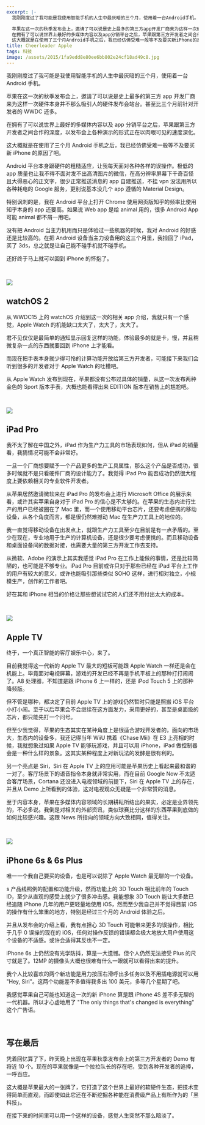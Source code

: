 ```yaml
---
excerpt: |-
  我刚刚度过了我可能是我使用智能手机的人生中最灰暗的三个月，使用着一台Android手机。

  苹果在这一次的秋季发布会上，邀请了可以说是史上最多的第三方app开发厂商来为这样一次硬件本身并不那么吸引人的硬件发布会站台。甚至比三个月前针对开发者的WWDC还多。  
  在拥有了可以说世界上最好的多媒体内容以及app分销平台之后，苹果跟第三方开发者之间合作的深度，以发布会上各种演示的形式正在以肉眼可见的速度深化。<br>
  这大概就是在使用了三个月Android手机之后，我已经仿佛受难一般等不及要买新iPhone的原因了吧。
title: Cheerleader Apple
tags: 科技
image: /assets/2015/1fa9edd8e80ee6bb802e24cf18ad49c8.jpg
---
```


我刚刚度过了我可能是我使用智能手机的人生中最灰暗的三个月，使用着一台 Android 手机。

苹果在这一次的秋季发布会上，邀请了可以说是史上最多的第三方 app 开发厂商来为这样一次硬件本身并不那么吸引人的硬件发布会站台。甚至比三个月前针对开发者的 WWDC 还多。

在拥有了可以说世界上最好的多媒体内容以及 app 分销平台之后，苹果跟第三方开发者之间合作的深度，以发布会上各种演示的形式正在以肉眼可见的速度深化。

这大概就是在使用了三个月 Android 手机之后，我已经仿佛受难一般等不及要买新 iPhone 的原因了吧。

Android 平台本身跟硬件的粗糙适应，让我每天面对各种各样的误操作。极低的 app 质量也让我不得不面对发不出高清图片的微信，在高分辨率屏幕下千奇百怪且大得恶心的正文字，很少正常推送消息的 app 自建推送，不挂 vpn 没法用所以各种耗电的 Google 服务，更别说基本没几个 app 遵循的 Material Design。

特别讽刺的是，我在 Android 平台上打开 Chrome 使用网页版知乎的频率比使用知乎本身的 app 还要高。如果说 Web app 是给 animal 用的，很多 Android App 可能 animal 都不屑一用吧。

没有把 Android 当主力机用而只是体验过一些机器的时候，我对 Android 的好感还是比较高的。在把 Android 设备当主力设备用的这三个月里，我捡回了 iPad，买了 3ds，总之就是让自己能不碰手机就不碰手机。

还好终于马上就可以回到 iPhone 的怀抱了。

<br>

![](/assets/2015/a99f7100b71bff74f5a57d0fddcf2f0f.jpg)

## watchOS 2

从 WWDC15 上的 watchOS 介绍到这一次的相关 app 介绍，我就只有一个感觉，Apple Watch 的机能缺口太大了，太大了，太大了。

君不见仅仅是最简单的通知显示回复这样的功能，体验最多的就是卡，慢，并且稍微复杂一点的东西就要回到 iPhone 上才能看。

而现在把手表本身就少得可怜的计算功能开放给第三方开发者，可能接下来我们会听到很多的开发者对于 Apple Watch 的吐槽吧。

从 Apple Watch 发布到现在，苹果都没有公布过具体的销量，从这一次发布两种金色的 Sport 版本手表，大概也能看得出来 EDITION 版本在销售上的尴尬吧。

<br>

![](/assets/2015/177df60a665cdb1da0df8881182a4d22.jpg)

## iPad Pro

我不太了解在中国之外，iPad 作为生产力工具的市场表现如何，但从 iPad 的销量看，我猜情况可能不会非常好。

一旦一个厂商想要赋予一个产品更多的生产工具属性，那么这个产品是否成功，很多时候就不是只看硬件厂商的设计能力了。我觉得 iPad Pro 能否成功仍然很大程度上要依赖相关的专业软件开发者。

从苹果居然邀请微软来在 iPad Pro 的发布会上进行 Microsoft Office 的展示来看，或许其实苹果自身对于 iPad Pro 的信心是不太够的。在苹果的生态内进行生产的用户已经被圈在了 Mac 里，而一个使用移动平台芯片，还要考虑便携的移动设备，从各个角度而言，都是很仍然难撼动 Mac 在生产力工具上的地位的。

我一直觉得移动设备在出发点上，就跟生产力工具至少在目前是有一点矛盾的。至少在现在，专业地用于生产的计算机设备，还是很少要考虑便携的。而且移动设备和桌面设备间的数据对接，也需要大量的第三方开发工作去支持。

从微软、Adobe 的演示上其实我感觉 iPad Pro 在工作上能做的事情，还是比较简陋的，也可能是不够专业。iPad Pro 目前或许只对于那些已经在 iPad 平台上工作的用户有较大的意义，或许也能吸引那些类似 SOHO 这样，进行相对独立，小规模生产，创作的工作者吧。

好在其和 iPhone 相当的价格让那些想试试它的人们还不用付出太大的成本。

<br>

![](/assets/2015/8552d6bf50c531d54fc21ac51bd0ae68.jpg)

## Apple TV

终于，一个真正智能的客厅娱乐中心，来了。

目前我觉得这一代新的 Apple TV 最大的短板可能跟 Apple Watch 一样还是会在机能上。毕竟面对电视屏幕，游戏的开发已经不再是手机平板上的那种打打闹闹了。A8 处理器，不知道是跟 iPhone 6 上一样的，还是 iPod Touch 5 上的那种降频版。

但不管是哪种，都决定了目前 Apple TV 上的游戏仍然暂时只能是照搬 iOS 平台小打小闹。至于以后苹果会不会继续在这方面发力，采用更好的，甚至是桌面级的芯片，都只能先打一个问号。

但至少我觉得，苹果的生态其实在某种角度上是很适合游戏开发者的，面向的市场大，生态内的设备多，我还记得当年 WiiU 携着《Chase Mii》在 E3 上亮相的时候，我就想象过如果 Apple TV 能够玩游戏，并且可以用 iPhone，iPad 做控制器会是一种什么样的景象。这其实某种程度上对新玩法的发酵是很有利的。

另一个亮点是 Siri，Siri 在 Apple TV 上的应用可能是苹果历史上看起来最和谐的一对了。客厅场景下的语音指令本身就非常实用，而在目前 Google Now 不太适合客厅场景，Cortana 还没进入电视领域的前提下，Siri 在 Apple TV 上的存在，并且从 Demo 上所看到的体验，这对电视观众无疑是一个非常赞的消息。

至于内容本身，苹果在多媒体内容领域的长期耕耘所结出的果实，必定是业界领先的，不必多说。我倒是对相关的外部资讯，类似球赛比分这样的东西苹果到底做的如何比较感兴趣。这跟 News 所指向的领域方向大致相同，值得关注。

<br>

![](/assets/2015/7d00345bdf56aa3a897737104c83058d.jpg)

## iPhone 6s & 6s Plus

唯一一个我自己要买的设备，也是可以说除了 Apple Watch 最无聊的一个设备。

s 产品线照例的配置和功能升级，然而功能上的 3D Touch 相比前年的 Touch ID，至少从直观的感受上就少了很多冲击感。我能想象 3D Touch 能让大多数已经追随 iPhone 几年的用户更轻量地使用 iOS，然而至少我自己并不觉得目前 iOS 的操作有什么笨重的地方，特别是经过三个月的 Android 体验之后。

并且从发布会的介绍上看，我有点担心 3D Touch 可能带来更多的误操作，相比于几乎 0 误操的现在的 iOS，任何对操作反馈的错误都会极大地放大用户使用这个设备的不适感。或许会适得其反也不一定。

iPhone 6s 上仍然没有光学防抖，算是一大遗憾。但个人仍然无法接受 Plus 的尺寸就是了。12MP 的摄像头大概也很难有什么一眼就可以看得出来的提升。

我个人比较喜欢的两个新功能是用力按压右滑呼出多任务以及不用插电源就可以用 "Hey, Siri"。这两个功能差不多值得我多出 100 美元，多等几个星期了吧。

我感觉苹果自己可能也知道这一次的新 iPhone 算是跟 iPhone 4S 差不多无聊的一代机器。所以才心虚地用了 "The only things that's changed is everything" 这个广告语。

<br>

## 写在最后

凭着回忆算了下，昨天晚上出现在苹果秋季发布会上的第三方开发者的 Demo 有将近 10 个。现在的苹果就像是一个拉拉队长的存在吧，受到各种开发者的追捧，一呼百应。

这大概是苹果最大的一张牌了，它打造了这个世界上最好的软硬件生态，把技术变得简单而直观，而即使如此它还在不断挖掘各种能在消费级产品上有所作为的「黑科技」。

在接下来的时间里可以用一个这样的设备，感觉人生突然不那么暗淡了。
